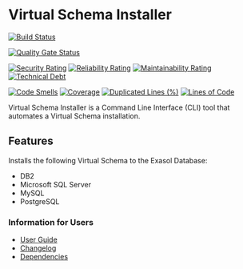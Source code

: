 # Virtual Schema Installer

[![Build Status](https://github.com/exasol/virtual-schema-installer/actions/workflows/ci-build.yml/badge.svg)](https://github.com/exasol/virtual-schema-installer/actions/workflows/ci-build.yml)

[![Quality Gate Status](https://sonarcloud.io/api/project_badges/measure?project=com.exasol%3Avirtual-schema-installer&metric=alert_status)](https://sonarcloud.io/dashboard?id=com.exasol%3Avirtual-schema-installer)

[![Security Rating](https://sonarcloud.io/api/project_badges/measure?project=com.exasol%3Avirtual-schema-installer&metric=security_rating)](https://sonarcloud.io/dashboard?id=com.exasol%3Avirtual-schema-installer)
[![Reliability Rating](https://sonarcloud.io/api/project_badges/measure?project=com.exasol%3Avirtual-schema-installer&metric=reliability_rating)](https://sonarcloud.io/dashboard?id=com.exasol%3Avirtual-schema-installer)
[![Maintainability Rating](https://sonarcloud.io/api/project_badges/measure?project=com.exasol%3Avirtual-schema-installer&metric=sqale_rating)](https://sonarcloud.io/dashboard?id=com.exasol%3Avirtual-schema-installer)
[![Technical Debt](https://sonarcloud.io/api/project_badges/measure?project=com.exasol%3Avirtual-schema-installer&metric=sqale_index)](https://sonarcloud.io/dashboard?id=com.exasol%3Avirtual-schema-installer)

[![Code Smells](https://sonarcloud.io/api/project_badges/measure?project=com.exasol%3Avirtual-schema-installer&metric=code_smells)](https://sonarcloud.io/dashboard?id=com.exasol%3Avirtual-schema-installer)
[![Coverage](https://sonarcloud.io/api/project_badges/measure?project=com.exasol%3Avirtual-schema-installer&metric=coverage)](https://sonarcloud.io/dashboard?id=com.exasol%3Avirtual-schema-installer)
[![Duplicated Lines (%)](https://sonarcloud.io/api/project_badges/measure?project=com.exasol%3Avirtual-schema-installer&metric=duplicated_lines_density)](https://sonarcloud.io/dashboard?id=com.exasol%3Avirtual-schema-installer)
[![Lines of Code](https://sonarcloud.io/api/project_badges/measure?project=com.exasol%3Avirtual-schema-installer&metric=ncloc)](https://sonarcloud.io/dashboard?id=com.exasol%3Avirtual-schema-installer)

Virtual Schema Installer is a Command Line Interface (CLI) tool that automates a Virtual Schema installation.

## Features

Installs the following Virtual Schema to the Exasol Database:

* DB2
* Microsoft SQL Server
* MySQL
* PostgreSQL

### Information for Users

* [User Guide](doc/user_guide/user_guide.md)
* [Changelog](doc/changes/changelog.md)
* [Dependencies](dependencies.md)